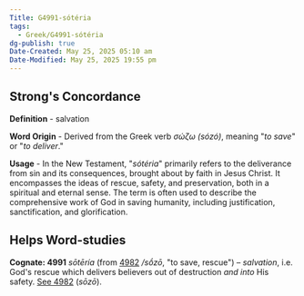 ```yaml
---
Title: G4991-sótéria
tags:
  - Greek/G4991-sótéria
dg-publish: true
Date-Created: May 25, 2025 05:10 am
Date-Modified: May 25, 2025 19:55 pm
---
```

## Strong's Concordance

**Definition** - salvation

**Word Origin** - Derived from the Greek verb *σώζω (sózó)*, meaning "*to save*" or "*to deliver*."

**Usage** - In the New Testament, "*sótéria*" primarily refers to the deliverance from sin and its consequences, brought about by faith in Jesus Christ. It encompasses the ideas of rescue, safety, and preservation, both in a spiritual and eternal sense. The term is often used to describe the comprehensive work of God in saving humanity, including justification, sanctification, and glorification.

## Helps Word-studies

**Cognate: 4991** *sōtēría* (from [4982](https://biblehub.com/greek/4982.htm) */sṓzō*, "to save, rescue") – *salvation*, i.e. God's rescue which delivers believers out of destruction *and into* His safety. [See 4982](https://biblehub.com/greek/4982.htm) (*sōzō*).
